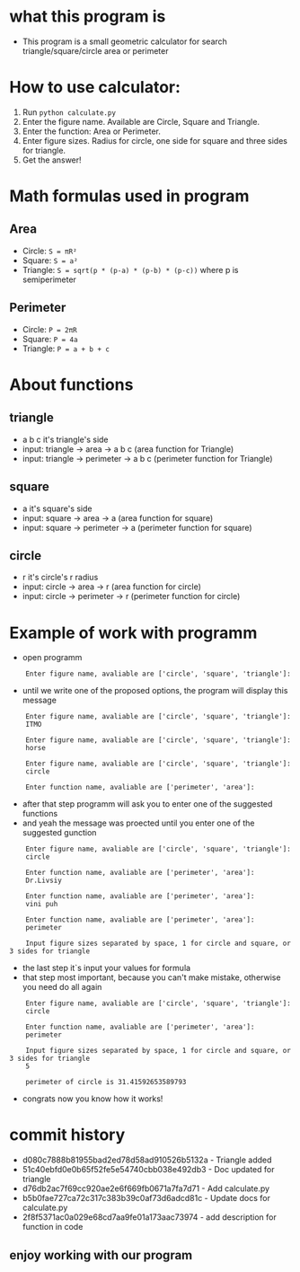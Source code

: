 # what this program is
- This program is a small geometric calculator for search triangle/square/circle area or perimeter
# How to use calculator:
1. Run `python calculate.py`
2. Enter the figure name. Available are Circle, Square and Triangle.
3. Enter the function: Area or Perimeter.
4. Enter figure sizes. Radius for circle, one side for square and three sides for triangle.
5. Get the answer!

# Math formulas used in program
## Area
- Circle: `S = πR²`
- Square: `S = a²`
- Triangle: `S = sqrt(p * (p-a) * (p-b) * (p-c))` where p is semiperimeter

## Perimeter
- Circle: `P = 2πR`
- Square: `P = 4a`
- Triangle: `P = a + b + c`


# About functions
## triangle 
- a b c it's triangle's side
- input: triangle -> area -> a b c (area function for Triangle)
- input: triangle -> perimeter -> a b c (perimeter function for Triangle)
## square 
- a it's square's side
- input: square -> area -> a (area function for square)
- input: square -> perimeter -> a (perimeter function for square)
## circle 
- r it's circle's r radius
- input: circle -> area -> r (area function for circle)
- input: circle -> perimeter -> r (perimeter function for circle)

# Example of work with programm
- open programm
```
    Enter figure name, avaliable are ['circle', 'square', 'triangle']:
```
- until we write one of the proposed options, the program will display this message
```
    Enter figure name, avaliable are ['circle', 'square', 'triangle']:
    ITMO
    
    Enter figure name, avaliable are ['circle', 'square', 'triangle']:
    horse
    
    Enter figure name, avaliable are ['circle', 'square', 'triangle']:
    circle 
    
    Enter function name, avaliable are ['perimeter', 'area']:

```
- after that step programm will ask you to enter one of the suggested functions
- and yeah the message was proected until you enter one of the suggested gunction
```
    Enter figure name, avaliable are ['circle', 'square', 'triangle']:
    circle

    Enter function name, avaliable are ['perimeter', 'area']:
    Dr.Livsiy

    Enter function name, avaliable are ['perimeter', 'area']:
    vini puh

    Enter function name, avaliable are ['perimeter', 'area']:
    perimeter
    
    Input figure sizes separated by space, 1 for circle and square, or 3 sides for triangle
```
- the last step it`s input your values for formula
- that step most important, because you can't make mistake, otherwise you need do all again
```
    Enter figure name, avaliable are ['circle', 'square', 'triangle']:
    circle
    
    Enter function name, avaliable are ['perimeter', 'area']:
    perimeter
    
    Input figure sizes separated by space, 1 for circle and square, or 3 sides for triangle
    5

    perimeter of circle is 31.41592653589793
```
- congrats now you know how it works!

# commit history
- d080c7888b81955bad2ed78d58ad910526b5132a - Triangle added
- 51c40ebfd0e0b65f52fe5e54740cbb038e492db3 - Doc updated for triangle
- d76db2ac7f69cc920ae2e6f669fb0671a7fa7d71 - Add calculate.py
- b5b0fae727ca72c317c383b39c0af73d6adcd81c - Update docs for calculate.py
- 2f8f5371ac0a029e68cd7aa9fe01a173aac73974 - add description for function in code

## enjoy working with our program